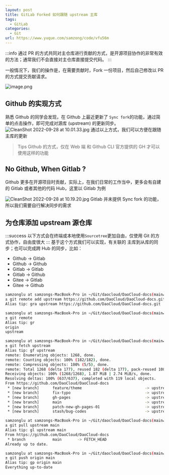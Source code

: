 ```yaml
---
layout: post
title: GitLab Forked 如何跟随 upstream 主库
tags:
  - GitLab
categories:
  - Git
url: https://www.yuque.com/samzong/code/vfu56m
---
```


:::info
通过 PR 的方式共同对主仓库进行贡献的方式，是开源项目协作的非常有效的方法；通常我们不会直接对主仓库直接提交代码。
:::

一般情况下，我们的操作是，在需要贡献时，Fork 一份项目，然后自己修改以 PR 的方式提交贡献请求。

![image.png](http://ipic-typora-samzong.oss-cn-qingdao.aliyuncs.com//uPic/1664330743895-9b2e0dc6-527e-4bcd-8b63-c223aa634b8f.png?x-oss-process=image/resize,w_960,m_lfit "一份完整的 Github贡献指南")

## Github 的实现方式

熟悉 Github 的同学会发现，在 Github 上最近更新了 `Sync fork`的功能，通过简单的点击操作，即可完成对源库 (upstream) 的更新同步。
![CleanShot 2022-09-28 at 10.01.33.jpg](http://ipic-typora-samzong.oss-cn-qingdao.aliyuncs.com//uPic/1664330528512-563a5536-1734-4fd0-b41c-9c5d121327e0.jpeg?x-oss-process=image/resize,w_960,m_lfit "当 upstream 超前时，提示 update branch")
通过以上方式，我们可以方便在跟随主库的更新

> Tips Github 的方式，仅在 Web 端 和 Github CLI 官方提供的 GH 才可以使用这样的功能

## No Github, When Gitlab ?

Github 更多在开源项目时贡献，实际上，在我们日常的工作当中，更多会有自建的 Gitlab 或者其他的代码 Hub，这里以 Gitlab 为例

![CleanShot 2022-09-28 at 10.19.20.jpg](http://ipic-typora-samzong.oss-cn-qingdao.aliyuncs.com//uPic/1664331575915-853554f5-c047-4f14-8e79-67e2214429bc.jpeg?x-oss-process=image/resize,w_960,m_lfit "gitlab 默认项目首页")
Gitlab 并未提供 Sync fork 的功能，所以我们需要自行解决同步的需求

## 为仓库添加 upstream 源仓库

:::success
以下方式会在终端或本地使用`Sourcetree`更加自由，仅使用 Git 的方式协作，自由度很大
:::
基于这个方式我们可以实现，有关联的 主库到从库的同步；也可以完成跨 Hub 的同步，比如：

- Github ->  Gitlab
- Github -> Github
- Gitlab  -> Gitlab
- Gitlab  ->  Github
- Gitee  ->  Gitlab
- Gitee -> Github

```bash
samzonglu at samzongs-MacBook-Pro in ~/Git/daocloud/DaoCloud-docs(main✔)
± git remote add upstream https://github.com/DaoCloud/DaoCloud-docs.git
Alias tip: gra upstream https://github.com/DaoCloud/DaoCloud-docs.git

samzonglu at samzongs-MacBook-Pro in ~/Git/daocloud/DaoCloud-docs(main✔)
± git remote
Alias tip: gr
origin
upstream

samzonglu at samzongs-MacBook-Pro in ~/Git/daocloud/DaoCloud-docs(main✔)
± git fetch upstream
Alias tip: gf upstream
remote: Enumerating objects: 1268, done.
remote: Counting objects: 100% (182/182), done.
remote: Compressing objects: 100% (5/5), done.
remote: Total 1268 (delta 177), reused 182 (delta 177), pack-reused 1086
Receiving objects: 100% (1268/1268), 1.87 MiB | 2.74 MiB/s, done.
Resolving deltas: 100% (637/637), completed with 119 local objects.
From https://github.com/DaoCloud/DaoCloud-docs
 * [new branch]      feature/theme                            -> upstream/feature/theme
 * [new branch]      fix-typo                                 -> upstream/fix-typo
 * [new branch]      gh-pages                                 -> upstream/gh-pages
 * [new branch]      main                                     -> upstream/main
 * [new branch]      patch-new-gh-pages-01                    -> upstream/patch-new-gh-pages-01
 * [new branch]      stash/bug-codes                          -> upstream/stash/bug-codes

samzonglu at samzongs-MacBook-Pro in ~/Git/daocloud/DaoCloud-docs(main✔)
± git pull upstream main
Alias tip: gl upstream main
From https://github.com/DaoCloud/DaoCloud-docs
 * branch            main       -> FETCH_HEAD
Already up to date.

samzonglu at samzongs-MacBook-Pro in ~/Git/daocloud/DaoCloud-docs(main✔)
± git push origin main
Alias tip: gp origin main
Everything up-to-date
```
